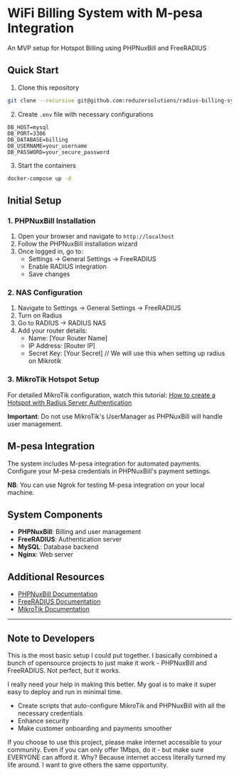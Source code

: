 # WiFi Billing System with M-pesa Integration

An MVP setup for Hotspot Billing using PHPNuxBill and FreeRADIUS

## Quick Start

1. Clone this repository
```bash
git clone --recursive git@github.com:reduzersolutions/radius-billing-system.git
```

2. Create `.env` file with necessary configurations
```env
DB_HOST=mysql
DB_PORT=3306
DB_DATABASE=billing
DB_USERNAME=your_username
DB_PASSWORD=your_secure_password
```

3. Start the containers
```bash
docker-compose up -d
```

## Initial Setup

### 1. PHPNuxBill Installation
1. Open your browser and navigate to `http://localhost`
2. Follow the PHPNuxBill installation wizard
3. Once logged in, go to:
    - Settings → General Settings → FreeRADIUS
    - Enable RADIUS integration
    - Save changes

### 2. NAS Configuration
1. Navigate to Settings → General Settings → FreeRADIUS
2. Turn on Radius
3. Go to RADIUS → RADIUS NAS
4. Add your router details:
    - Name: [Your Router Name]
    - IP Address: [Router IP]
    - Secret Key: [Your Secret] // We will use this when setting up radius on Mikrotik

### 3. MikroTik Hotspot Setup
For detailed MikroTik configuration, watch this tutorial: [How to create a Hotspot with Radius Server Authentication](https://www.youtube.com/watch?v=bH_6MS9T_n4)

**Important**: Do not use MikroTik's UserManager as PHPNuxBill will handle user management.

## M-pesa Integration

The system includes M-pesa integration for automated payments. Configure your M-pesa credentials in PHPNuxBill's payment settings.

**NB**: You can use Ngrok for testing M-pesa integration on your local machine.

## System Components

- **PHPNuxBill**: Billing and user management
- **FreeRADIUS**: Authentication server
- **MySQL**: Database backend
- **Nginx**: Web server


##  Additional Resources

- [PHPNuxBill Documentation](https://github.com/hotspotbilling/phpnuxbill/wiki)
- [FreeRADIUS Documentation](https://wiki.freeradius.org/guide/HOWTO)
- [MikroTik Documentation](https://help.mikrotik.com/docs/spaces/ROS/pages/328151/First+Time+Configuration)


---

## Note to Developers

This is the most basic setup I could put together. I basically combined a bunch of opensource projects to just make it work - PHPNuxBill and FreeRADIUS. Not perfect, but it works.

I really need your help in making this better. My goal is to make it super easy to deploy and run in minimal time. 


- Create scripts that auto-configure MikroTik and PHPNuxBill with all the necessary credentials
- Enhance security
- Make customer onboarding and payments smoother

If you choose to use this project, please make internet accessible to your community. Even if you can only offer 1Mbps, do it - but make sure EVERYONE can afford it. Why? Because internet access literally turned my life around. I want to give others the same opportunity.

